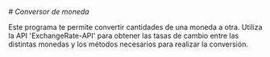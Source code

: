 <em> # Conversor de moneda </em>

Este programa te permite convertir cantidades de una moneda a otra. Utiliza la API 'ExchangeRate-API' para obtener las tasas de cambio entre las distintas monedas y los métodos necesarios para realizar la conversión.
